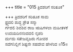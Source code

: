 +++
title = "015 ತ್ರಿದಶರಿಗೆ ಸರಿತೂಕ"

+++
ತ್ರಿದಶರಿಗೆ ಸರಿತೂಕ ಸಾಮ   
ಥ್ರ್ಯದಲಿ ಶುದ್ಧ ಶ್ರೌತ ಸನ್ಮಾ  
ರ್ಗದಲಿ ಶಿವಶಿವ ರಾಜ ಋಷಿಗಳಲಾ ಮಹೀತಳಕೆ  
ಉದಯದಿನನಂದದಲಿ ನೃಪರಿ   
ರ್ದುದು ಸತೇಜವೃಜರು ಗೋವರ   
ಸದೆಗನಿಲ್ಲಿಗೆ ಶಿಷ್ಟನೇ ಸಹದೇವ ಹೇಳೆಂದ     ॥15॥
